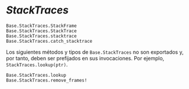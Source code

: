 # *StackTraces*

```@docs
Base.StackTraces.StackFrame
Base.StackTraces.StackTrace
Base.StackTraces.stacktrace
Base.StackTraces.catch_stacktrace
```

Los siguientes métodos y tipos de `Base.StackTraces` no son exportados y, por tanto, deben ser prefijados en sus invocaciones. Por ejemplo, `StackTraces.lookup(ptr)`.

```@docs
Base.StackTraces.lookup
Base.StackTraces.remove_frames!
```
